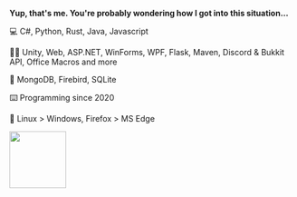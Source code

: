 **Yup, that's me. You're probably wondering how I got into this situation…**

💻 C#, Python, Rust, Java, Javascript

🧑‍💻 Unity, Web, ASP.NET, WinForms, WPF, Flask, Maven, Discord & Bukkit API, Office Macros and more

💾 MongoDB, Firebird, SQLite

⌨️ Programming since 2020

💖 Linux > Windows, Firefox > MS Edge

<a href="https://www.credly.com/badges/68b2232e-6eef-4533-971c-dfee4c6f08f6/public_url">
 <img src="https://images.credly.com/size/330x330/images/70d71df5-f3dc-4380-9b9d-f22513a70417/CCNAITN__1_.png" height=100 />
</a>
